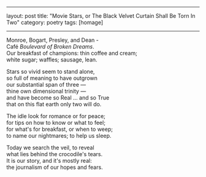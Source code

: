 
---
layout: post
title: "Movie Stars, or The Black Velvet Curtain Shall Be Torn In Two"
category: poetry
tags: [homage]

---

Monroe, Bogart, Presley, and Dean -  
Café *Boulevard of Broken Dreams*.  
Our breakfast of champions: thin coffee and cream;  
white sugar; waffles; sausage, lean.  

Stars so vivid seem to stand alone,  
so full of meaning to have outgrown  
our substantial span of three —  
thine own dimensional trinity —  
and have become so Real … and so True  
that on this flat earth only two will do.  

The idle look for romance or for peace;  
for tips on how to know or what to feel;  
for what's for breakfast, or when to weep;  
to name our nightmares; to help us sleep.  

Today we search the veil, to reveal  
what lies behind the crocodile's tears.  
It is our story, and it's mostly real:   
the journalism of our hopes and fears.  